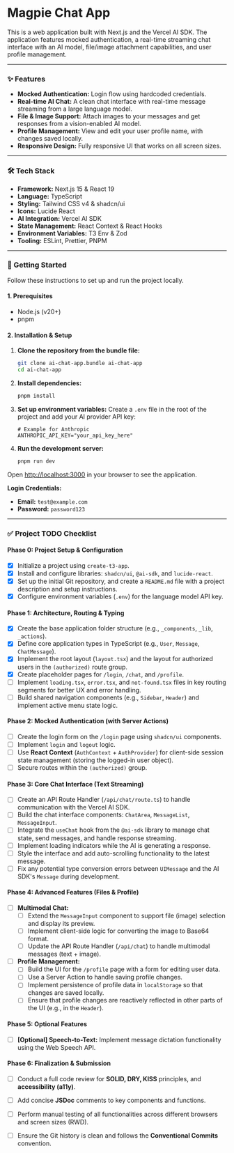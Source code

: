 # Magpie Chat App

This is a web application built with Next.js and the Vercel AI SDK. The application features mocked authentication, a real-time streaming chat interface with an AI model, file/image attachment capabilities, and user profile management.


***

### ✨ Features

* **Mocked Authentication:** Login flow using hardcoded credentials.
* **Real-time AI Chat:** A clean chat interface with real-time message streaming from a large language model.
* **File & Image Support:** Attach images to your messages and get responses from a vision-enabled AI model.
* **Profile Management:** View and edit your user profile name, with changes saved locally.
* **Responsive Design:** Fully responsive UI that works on all screen sizes.

***

### 🛠️ Tech Stack

* **Framework:** Next.js 15 & React 19
* **Language:** TypeScript
* **Styling:** Tailwind CSS v4 & shadcn/ui
* **Icons:** Lucide React
* **AI Integration:** Vercel AI SDK
* **State Management:** React Context & React Hooks
* **Environment Variables:** T3 Env & Zod
* **Tooling:** ESLint, Prettier, PNPM

***

### 🚀 Getting Started

Follow these instructions to set up and run the project locally.

#### 1. Prerequisites

* Node.js (v20+)
* pnpm

#### 2. Installation & Setup

1.  **Clone the repository from the bundle file:**
    ```bash
    git clone ai-chat-app.bundle ai-chat-app
    cd ai-chat-app
    ```

2.  **Install dependencies:**
    ```bash
    pnpm install
    ```

3.  **Set up environment variables:**
    Create a `.env` file in the root of the project and add your AI provider API key:
    ```env
    # Example for Anthropic
    ANTHROPIC_API_KEY="your_api_key_here"
    ```

4.  **Run the development server:**
    ```bash
    pnpm run dev
    ```

Open [http://localhost:3000](http://localhost:3000) in your browser to see the application.

**Login Credentials:**
* **Email:** `test@example.com`
* **Password:** `password123`

***

### ✅ Project TODO Checklist

#### Phase 0: Project Setup & Configuration
-   [X] Initialize a project using `create-t3-app`.
-   [X] Install and configure libraries: `shadcn/ui`, `@ai-sdk`, and `lucide-react`.
-   [X] Set up the initial Git repository, and create a `README.md` file with a project description and setup instructions.
-   [X] Configure environment variables (`.env`) for the language model API key.

#### Phase 1: Architecture, Routing & Typing
-   [X] Create the base application folder structure (e.g., `_components`, `_lib`, `_actions`).
-   [X] Define core application types in TypeScript (e.g., `User`, `Message`, `ChatMessage`).
-   [X] Implement the root layout (`layout.tsx`) and the layout for authorized users in the `(authorized)` route group.
-   [X] Create placeholder pages for `/login`, `/chat`, and `/profile`.
-   [ ] Implement `loading.tsx`, `error.tsx`, and `not-found.tsx` files in key routing segments for better UX and error handling.
-   [ ] Build shared navigation components (e.g., `Sidebar`, `Header`) and implement active menu state logic.

#### Phase 2: Mocked Authentication (with Server Actions)
-   [ ] Create the login form on the `/login` page using `shadcn/ui` components.
-   [ ] Implement `login` and `logout` logic.
-   [ ] Use **React Context** (`AuthContext` + `AuthProvider`) for client-side session state management (storing the logged-in user object).
-   [ ] Secure routes within the `(authorized)` group.

#### Phase 3: Core Chat Interface (Text Streaming)
-   [ ] Create an API Route Handler (`/api/chat/route.ts`) to handle communication with the Vercel AI SDK.
-   [ ] Build the chat interface components: `ChatArea`, `MessageList`, `MessageInput`.
-   [ ] Integrate the `useChat` hook from the `@ai-sdk` library to manage chat state, send messages, and handle response streaming.
-   [ ] Implement loading indicators while the AI is generating a response.
-   [ ] Style the interface and add auto-scrolling functionality to the latest message.
-   [ ] Fix any potential type conversion errors between `UIMessage` and the AI SDK's `Message` during development.

#### Phase 4: Advanced Features (Files & Profile)
-   [ ] **Multimodal Chat:**
    -   [ ] Extend the `MessageInput` component to support file (image) selection and display its preview.
    -   [ ] Implement client-side logic for converting the image to Base64 format.
    -   [ ] Update the API Route Handler (`/api/chat`) to handle multimodal messages (text + image).
-   [ ] **Profile Management:**
    -   [ ] Build the UI for the `/profile` page with a form for editing user data.
    -   [ ] Use a Server Action to handle saving profile changes.
    -   [ ] Implement persistence of profile data in `localStorage` so that changes are saved locally.
    -   [ ] Ensure that profile changes are reactively reflected in other parts of the UI (e.g., in the `Header`).

#### Phase 5: Optional Features
-   [ ] **[Optional] Speech-to-Text:** Implement message dictation functionality using the Web Speech API.

#### Phase 6: Finalization & Submission
-   [ ] Conduct a full code review for **SOLID, DRY, KISS** principles, and **accessibility (a11y)**.
-   [ ] Add concise **JSDoc** comments to key components and functions.
-   [ ] Perform manual testing of all functionalities across different browsers and screen sizes (RWD).
-   [ ] Ensure the Git history is clean and follows the **Conventional Commits** convention.

